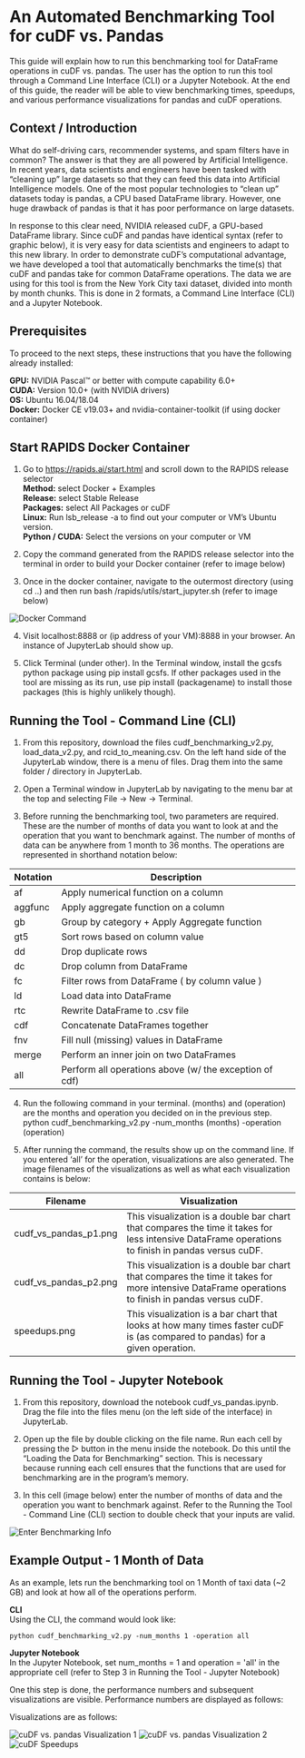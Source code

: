 # An Automated Benchmarking Tool for cuDF vs. Pandas
This guide will explain how to run this benchmarking tool for DataFrame operations in cuDF vs. pandas. The user has the option to run this tool through a Command Line Interface (CLI) or a Jupyter Notebook. At the end of this guide, the reader will be able to view benchmarking times, speedups, and various performance visualizations for pandas and cuDF operations. 

## Context / Introduction
What do self-driving cars, recommender systems, and spam filters have in common? The answer is that they are all powered by Artificial Intelligence. In recent years, data scientists and engineers have been tasked with “cleaning up” large datasets so that they can feed this data into Artificial Intelligence models. One of the most popular technologies to “clean up” datasets today is pandas, a CPU based DataFrame library. However, one huge drawback of pandas is that it has poor performance on large datasets. 

In response to this clear need, NVIDIA released cuDF, a GPU-based DataFrame library. Since cuDF and pandas have identical syntax (refer to graphic below), it is very easy for data scientists and engineers to adapt to this new library. In order to demonstrate cuDF’s computational advantage, we have developed a tool that automatically benchmarks the time(s) that cuDF and pandas take for common DataFrame operations. The data we are using for this tool is from the New York City taxi dataset, divided into month by month chunks. This is done in 2 formats, a Command Line Interface (CLI) and a Jupyter Notebook. 

## Prerequisites

To proceed to the next steps, these instructions that you have the following already installed: <br />


**GPU:** NVIDIA Pascal™ or better with compute capability 6.0+ <br /> 
**CUDA:** Version 10.0+ (with NVIDIA drivers) <br /> 
**OS:** Ubuntu 16.04/18.04 <br /> 
**Docker:** Docker CE v19.03+ and nvidia-container-toolkit (if using docker container) <br /> 

## Start RAPIDS Docker Container 

1. Go to https://rapids.ai/start.html and scroll down to the RAPIDS release selector <br />
**Method:** select Docker + Examples <br />
**Release:** select Stable Release <br />
**Packages:** select All Packages or cuDF <br />
**Linux:** Run lsb_release -a to find out your computer or VM’s Ubuntu version. <br />
**Python / CUDA:** Select the versions on your computer or VM <br />

2. Copy the command generated from the RAPIDS release selector into the terminal in order to build your Docker container (refer to image below)

3. Once in the docker container, navigate to the outermost directory (using cd ..) and then run bash /rapids/utils/start_jupyter.sh (refer to image below)

![Docker Command](https://github.com/yamnihcg/cuDFvPandas/blob/master/docker_container_example_run.PNG)

4. Visit localhost:8888 or (ip address of your VM):8888 in your browser. An instance of JupyterLab should show up.

5. Click Terminal (under other). In the Terminal window, install the gcsfs python package using pip install gcsfs. If other packages used in the tool are missing as its run, use pip install (packagename) to install those packages (this is highly unlikely though). 

## Running the Tool - Command Line (CLI) 

1. From this repository, download the files cudf_benchmarking_v2.py, load_data_v2.py, and rcid_to_meaning.csv. On the left hand side of the JupyterLab window, there is a menu of files. Drag them into the same folder / directory in JupyterLab.

2. Open a Terminal window in JupyterLab by navigating to the menu bar at the top and selecting File → New → Terminal.

3. Before running the benchmarking tool, two parameters are required. These are the number of months of data you want to look at and the operation that you want to benchmark against. The number of months of data can be anywhere from 1 month to 36 months. The operations are represented in shorthand notation below:

| Notation | Description |
|------|------|
| af | Apply numerical function on a column  |
| aggfunc  | Apply aggregate function on a column |
| gb | Group by category + Apply Aggregate function |
| gt5 | Sort rows based on column value |
| dd  | Drop duplicate rows |
| dc | Drop column from DataFrame  |
| fc | Filter rows from DataFrame ( by column value ) |
| ld | Load data into DataFrame |
| rtc  | Rewrite DataFrame to .csv file |
| cdf | Concatenate DataFrames together |
| fnv  | Fill null (missing) values in DataFrame |
| merge | Perform an inner join on two DataFrames |
| all | Perform all operations above (w/ the exception of cdf) |

4. Run the following command in your terminal. (months) and (operation) are the months and operation you decided on in the previous step. 
python cudf_benchmarking_v2.py -num_months (months) -operation (operation)

5. After running the command, the results show up on the command line. If you entered ‘all’ for the operation, visualizations are also generated. The image filenames of the visualizations as well as what each visualization contains is below: 

| Filename | Visualization |
|------|------|
| cudf_vs_pandas_p1.png | This visualization is a double bar chart that compares the time it takes for less intensive DataFrame operations to finish in pandas versus cuDF. |
| cudf_vs_pandas_p2.png | This visualization is a double bar chart that compares the time it takes for more intensive DataFrame operations to finish in pandas versus cuDF. |
| speedups.png | This visualization is a bar chart that looks at how many times faster cuDF is (as compared to pandas) for a given operation. |

## Running the Tool - Jupyter Notebook

1. From this repository, download the notebook cudf_vs_pandas.ipynb. Drag the file into the files menu (on the left side of the interface) in JupyterLab.

2. Open up the file by double clicking on the file name. Run each cell by pressing the ▷ button in the menu inside the notebook. Do this until the “Loading the Data for Benchmarking” section. This is necessary because running each cell ensures that the functions that are used for benchmarking are in the program’s memory. 

3. In this cell (image below) enter the number of months of data and the operation you want to benchmark against. Refer to the Running the Tool - Command Line (CLI) section to double check that your inputs are valid.

![Enter Benchmarking Info](https://github.com/yamnihcg/cuDFvPandas/blob/master/enter_benchmarking_info.PNG)

## Example Output - 1 Month of Data 

As an example, lets run the benchmarking tool on 1 Month of taxi data (~2 GB) and look at how all of the operations perform. 

**CLI** <br />
Using the CLI, the command would look like: <br />

```
python cudf_benchmarking_v2.py -num_months 1 -operation all
```

**Jupyter Notebook** <br />
In the Jupyter Notebook, set num_months = 1 and operation = 'all' in the appropriate cell (refer to Step 3 in Running the Tool - Jupyter Notebook)

One this step is done, the performance numbers and subsequent visualizations are visible. Performance numbers are displayed as follows:


Visualizations are as follows:

![cuDF vs. pandas Visualization 1](https://github.com/yamnihcg/cuDFvPandas/blob/master/cudf_vs_pandas_p1.png)
![cuDF vs. pandas Visualization 2](https://github.com/yamnihcg/cuDFvPandas/blob/master/cudf_vs_pandas_p2.png)
![cuDF Speedups](https://github.com/yamnihcg/cuDFvPandas/blob/master/cudf_speedups.png)








